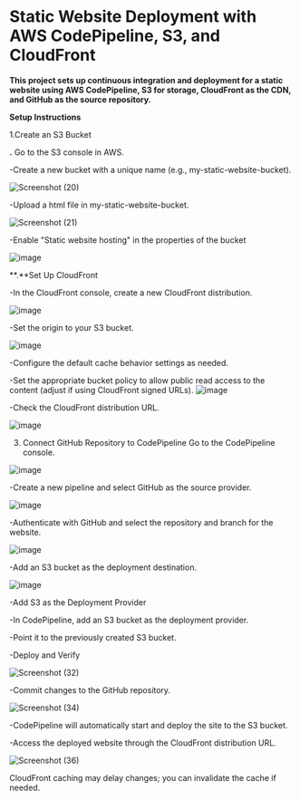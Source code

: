 
# Static Website Deployment with AWS CodePipeline, S3, and CloudFront


**This project sets up continuous integration and deployment for a static website using AWS CodePipeline, S3 for storage, CloudFront as the CDN, and GitHub as the source repository.**

**Setup Instructions**

1.Create an S3 Bucket

**.** Go to the S3 console in AWS.

-Create a new bucket with a unique name (e.g., my-static-website-bucket).


![Screenshot (20)](https://github.com/user-attachments/assets/3ab800bf-1910-4029-b235-635c3e5ba01b)


-Upload a html file in my-static-website-bucket.

![Screenshot (21)](https://github.com/user-attachments/assets/5cd281a0-fd27-491d-b09a-371a9f36f8e4)


-Enable "Static website hosting" in the properties of the bucket

![image](https://github.com/user-attachments/assets/bfa2c44b-3aa1-4b0d-9c8b-a3f465cf72ab)


**.**Set Up CloudFront


-In the CloudFront console, create a new CloudFront distribution.

![image](https://github.com/user-attachments/assets/1d5de15e-4d1e-4a50-9619-32f81e6c16ef)

-Set the origin to your S3 bucket.

![image](https://github.com/user-attachments/assets/b1a855c6-51f5-4ef8-aecc-054afeb242ff)


-Configure the default cache behavior settings as needed.

-Set the appropriate bucket policy to allow public read access to the content (adjust if using CloudFront signed URLs).
![image](https://github.com/user-attachments/assets/d1b3011c-9670-450c-8a0d-4e11309ace54)



-Check the CloudFront distribution URL.

![image](https://github.com/user-attachments/assets/e672a7bc-a907-470c-8cba-d7db6c18ea44)


3. Connect GitHub Repository to CodePipeline
Go to the CodePipeline console.

![image](https://github.com/user-attachments/assets/0ef811c2-be75-49d2-b529-fc8169fb6ffc)


-Create a new pipeline and select GitHub as the source provider.

![image](https://github.com/user-attachments/assets/65cc283b-d000-451b-91e0-3e14bb42740f)


-Authenticate with GitHub and select the repository and branch for the website.

![image](https://github.com/user-attachments/assets/03cc353e-071d-4e34-9381-70782378d032)


-Add an S3 bucket as the deployment destination.

![image](https://github.com/user-attachments/assets/46741196-7c9d-42af-ad53-d88441a97e73)


-Add S3 as the Deployment Provider

-In CodePipeline, add an S3 bucket as the deployment provider.

-Point it to the previously created S3 bucket.

-Deploy and Verify


![Screenshot (32)](https://github.com/user-attachments/assets/da173580-734a-4de8-9b63-d2fee246e969)



-Commit changes to the GitHub repository.


![Screenshot (34)](https://github.com/user-attachments/assets/ce78a743-140c-487c-ba32-89e90db6b37c)


-CodePipeline will automatically start and deploy the site to the S3 bucket.

-Access the deployed website through the CloudFront distribution URL.

![Screenshot (36)](https://github.com/user-attachments/assets/5f270093-baaf-4971-919b-41c7a2e01db2)


CloudFront caching may delay changes; you can invalidate the cache if needed.

